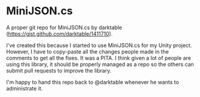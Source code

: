 MiniJSON.cs
===
A proper git repo for MiniJSON.cs by darktable (https://gist.github.com/darktable/1411710).

I've created this because I started to use MiniJSON.cs for my Unity project. However, I have to copy-paste all the changes people made in the comments to get all the fixes. It was a PITA. I think given a lot of people are using this library, it should be properly managed as a repo so the others can submit pull requests to improve the library.

I'm happy to hand this repo back to @darktable whenever he wants to administrate it.
